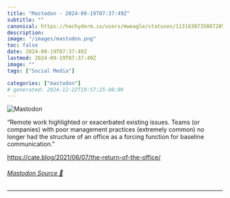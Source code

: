 ```yaml
---
title: "Mastodon - 2024-09-19T07:37:49Z"
subtitle: ""
canonical: https://hachyderm.io/users/mweagle/statuses/113163073588728552
description:
image: "/images/mastodon.png"
toc: false
date: 2024-09-19T07:37:49Z
lastmod: 2024-09-19T07:37:49Z
image: ""
tags: ["Social Media"]

categories: ["mastodon"]
# generated: 2024-12-22T19:57:25-08:00
---
```

![Mastodon](/images/mastodon.png)

<p>“Remote work highlighted or exacerbated existing issues. Teams (or companies) with poor management practices (extremely common) no longer had the structure of an office as a forcing function for baseline communication.”</p><p><a href="https://cate.blog/2021/06/07/the-return-of-the-office/" target="_blank" rel="nofollow noopener noreferrer" translate="no"><span class="invisible">https://</span><span class="ellipsis">cate.blog/2021/06/07/the-retur</span><span class="invisible">n-of-the-office/</span></a></p>


###### [Mastodon Source 🐘](https://hachyderm.io/@mweagle/113163073588728552)

___
